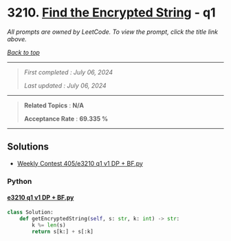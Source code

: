 # 3210. [Find the Encrypted String](<https://leetcode.com/problems/find-the-encrypted-string>) - q1

*All prompts are owned by LeetCode. To view the prompt, click the title link above.*

*[Back to top](<../README.md>)*

------

> *First completed : July 06, 2024*
>
> *Last updated : July 06, 2024*


------

> **Related Topics** : **N/A**
>
> **Acceptance Rate** : **69.335 %**


------

## Solutions

- [Weekly Contest 405/e3210 q1 v1 DP + BF.py](<../my-submissions/Weekly Contest 405/e3210 q1 v1 DP + BF.py>)
### Python
#### [e3210 q1 v1 DP + BF.py](<../my-submissions/Weekly Contest 405/e3210 q1 v1 DP + BF.py>)
```Python
class Solution:
    def getEncryptedString(self, s: str, k: int) -> str:
        k %= len(s)
        return s[k:] + s[:k]
```

